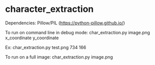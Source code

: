 # character_extraction

Dependencies: Pillow/PIL (https://python-pillow.github.io/)

To run on command line in debug mode:
char_extraction.py image.png x_coordinate y_coordinate

Ex:
char_extraction.py test.png 734 166

To run on a full image:
char_extraction.py image.png

